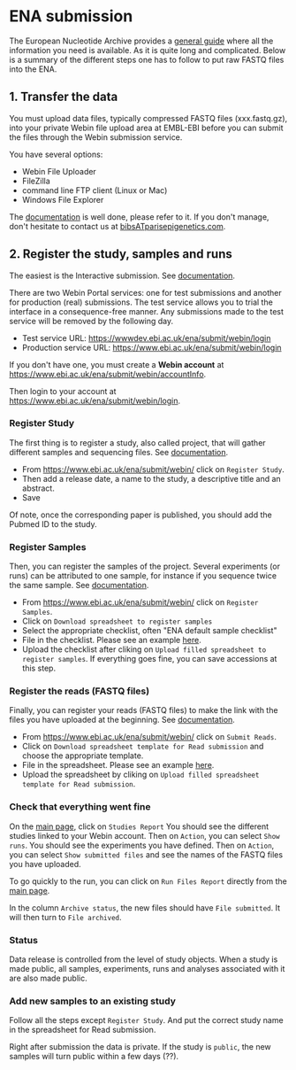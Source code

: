 # ENA submission

The European Nucleotide Archive provides a [general guide](
https://ena-docs.readthedocs.io/en/latest/submit/general-guide.html) where all the information you need is available. As it is quite long and complicated. Below is a summary of the different steps one has to follow to put raw FASTQ files into the ENA.

## 1. Transfer the data 

You must upload data files, typically compressed FASTQ files (xxx.fastq.gz), into your private Webin file upload area at EMBL-EBI before you can submit the files through the Webin submission service. 

You have several options:
- Webin File Uploader
- FileZilla
- command line FTP client (Linux or Mac)
- Windows File Explorer

The [documentation](https://ena-docs.readthedocs.io/en/latest/submit/fileprep/upload.html) is well done, please refer to it. 
If you don't manage, don't hesitate to contact us at [bibsATparisepigenetics.com](mailto:bibsATparisepigenetics.com).

## 2. Register the study, samples and runs

The easiest is the Interactive submission. See [documentation]( 
https://ena-docs.readthedocs.io/en/latest/submit/general-guide/interactive.html). 

There are two Webin Portal services: one for test submissions and another for production (real) submissions. The test service allows you to trial the interface in a consequence-free manner. Any submissions made to the test service will be removed by the following day.

- Test service URL: https://wwwdev.ebi.ac.uk/ena/submit/webin/login
- Production service URL: https://www.ebi.ac.uk/ena/submit/webin/login


If you don't have one, you must create a **Webin account** at https://www.ebi.ac.uk/ena/submit/webin/accountInfo. 

Then login to your account at https://www.ebi.ac.uk/ena/submit/webin/login.

### Register Study

The first thing is to register a study, also called project, that will gather different samples and sequencing files. See [documentation](https://ena-docs.readthedocs.io/en/latest/submit/study.html). 

- From https://www.ebi.ac.uk/ena/submit/webin/ click on `Register Study`.
- Then add a release date, a name to the study, a descriptive title and an abstract. 
- Save

Of note, once the corresponding paper is published, you should add the Pubmed ID to the study. 

### Register Samples
Then, you can register the samples of the project. Several experiments (or runs) can be attributed to one sample, for instance if you sequence twice the same sample. See [documentation](
https://ena-docs.readthedocs.io/en/latest/submit/samples.html).

- From https://www.ebi.ac.uk/ena/submit/webin/ click on `Register Samples`. 
- Click on `Download spreadsheet to register samples`
- Select the appropriate checklist, often "ENA default sample checklist"
- File in the checklist. Please see an example [here](examples/checklist.tsv). 
- Upload the checklist after cliking on 
`Upload filled spreadsheet to register samples`.
If everything goes fine, you can save accessions at this step.

### Register the reads (FASTQ files)

Finally, you can register your reads (FASTQ files) to make the link with the files you have uploaded at the beginning. See [documentation](https://www.ebi.ac.uk/ena/submit/webin/read-submission). 

- From https://www.ebi.ac.uk/ena/submit/webin/ click on `Submit Reads`. 
- Click on `Download spreadsheet template for Read submission` and choose the appropriate template. 
- File in the spreadsheet. Please see an example [here](examples/reads.tsv). 
- Upload the spreadsheet by cliking on 
`Upload filled spreadsheet template for Read submission`.

### Check that everything went fine
On the [main page](https://www.ebi.ac.uk/ena/submit/webin/), click on `Studies Report`
You should see the different studies linked to your Webin account. 
Then on `Action`, you can select `Show runs`. 
You should see the experiments you have defined. Then on `Action`, you can select `Show submitted files` and see the names of the FASTQ files you have uploaded. 

To go quickly to the run, you can click on `Run Files Report` directly from the [main page](https://www.ebi.ac.uk/ena/submit/webin/). 

In the column `Archive status`, the new files should have `File submitted`. It will then turn to `File archived`.

### Status
Data release is controlled from the level of study objects. When a study is made public, all samples, experiments, runs and analyses associated with it are also made public. 

### Add new samples to an existing study

Follow all the steps except `Register Study`. And put the correct study name in the spreadsheet for Read submission. 

Right after submission the data is private. If the study is `public`, the new samples will turn public within a few days (??). 
